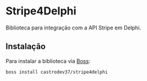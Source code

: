 # Stripe4Delphi

Biblioteca para integração com a API Stripe em Delphi.

## Instalação

Para instalar a biblioteca via [Boss](https://github.com/HashLoad/boss):

```bash
boss install castrodev37/stripe4delphi
```
